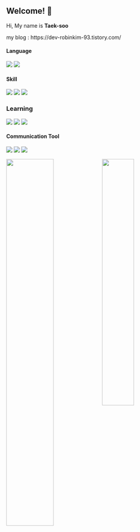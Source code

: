 ## Welcome! :metal:

Hi, My name is **Taek-soo**
<div>my blog : https://dev-robinkim-93.tistory.com/</div>



#### Language

  <img src="https://img.shields.io/badge/Javscript-F7DF1E?style=flat&logo=javascript&logoColor=white"/> <img src="https://img.shields.io/badge/Typescript-3178C6?style=flat&logo=typescript&logoColor=white"/>

#### Skill

<img src="https://img.shields.io/badge/Node.js-339933?style=flat&logo=node.js&logoColor=white"/> <img src="https://img.shields.io/badge/Express.js-000000?style=flat&logo=express&logoColor=white"/> <img src="https://img.shields.io/badge/Nest.js-E0234E?style=flat&logo=NestJS&logoColor=white"/>

### Learning
<img src="https://img.shields.io/badge/React-61DAFB?style=flat-square&logo=React&logoColor=black"/> <img src="https://img.shields.io/badge/Next.js-000000?style=flat-square&logo=Next.js&logoColor=white"/> <img src="https://img.shields.io/badge/Tailwind CSS-06B6D4?style=flat-square&logo=Tailwind CSS&logoColor=white"/>

#### Communication Tool

<img src="https://img.shields.io/badge/Slack-4A154B?style=flat&logo=slack&logoColor=white"/> <img src="https://img.shields.io/badge/Notion-000000?style=flat&logo=Notion&logoColor=white"/> <img src="https://img.shields.io/badge/Trello-0052CC?style=flat&logo=trello&logoColor=white"/>



<img width="50%" align=left src="https://github-readme-stats.vercel.app/api?username=Robinkim93&show_icons=true&theme=synthwave">

 <img width="41%" src="https://github-readme-stats.vercel.app/api/top-langs/?username=anuraghazra&layout=compact">

                           
